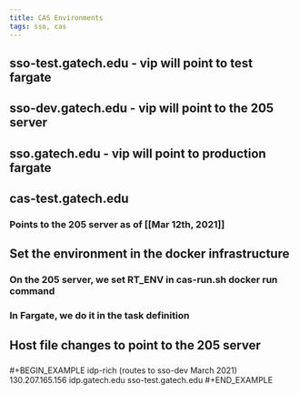 ```yaml
---
title: CAS Environments
tags: sso, cas
---
```


## sso-test.gatech.edu - vip will point to test fargate
## sso-dev.gatech.edu - vip will point to the 205 server
## sso.gatech.edu - vip will point to production fargate
## cas-test.gatech.edu
### Points to the 205 server as of [[Mar 12th, 2021]]
## Set the environment in the docker infrastructure
### On the 205 server, we set RT_ENV in cas-run.sh docker run command
### In Fargate, we do it in the task definition
## Host file changes to point to the 205 server
### 
#+BEGIN_EXAMPLE
idp-rich (routes to sso-dev March 2021)
130.207.165.156 idp.gatech.edu sso-test.gatech.edu
#+END_EXAMPLE
